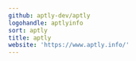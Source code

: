 ```yaml
---
github: aptly-dev/aptly
logohandle: aptlyinfo
sort: aptly
title: aptly
website: 'https://www.aptly.info/'
---
```

